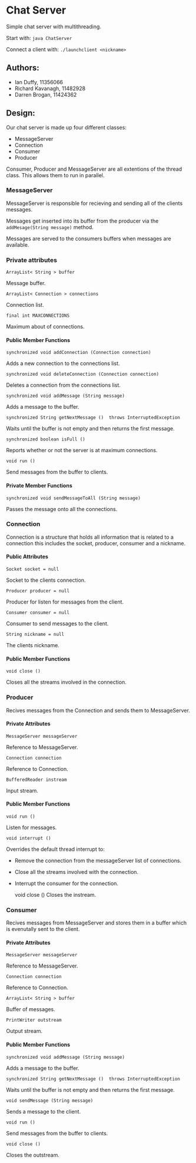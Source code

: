 Chat Server
===========

Simple chat server with multithreading.

Start with:
```java ChatServer```

Connect a client with:
```./launchclient <nickname>```

Authors:
---------

 - Ian Duffy, 11356066
 - Richard Kavanagh, 11482928
 - Darren Brogan, 11424362

Design:
-------

Our chat server is made up four different classes:

 - MessageServer
 - Connection
 - Consumer
 - Producer

Consumer, Producer and MessageServer are all extentions of the thread class.
This allows them to run in parallel.

### MessageServer

MessageServer is responsible for recieving and sending all of the clients
messages.

Messages get inserted into its buffer from the producer via the
```addMesage(String message)``` method.

Messages are served to the consumers buffers when messages are available.

### Private attributes
    ArrayList< String > buffer
Message buffer. 

    ArrayList< Connection > connections
Connection list. 

    final int MAXCONNECTIONS
Maximum about of connections. 

#### Public Member Functions
    synchronized void addConnection (Connection connection)
Adds a new connection to the connections list. 

    synchronized void deleteConnection (Connection connection)
Deletes a connection from the connections list. 
    
    synchronized void addMessage (String message)
Adds a message to the buffer. 

    synchronized String getNextMessage ()  throws InterruptedException 
Waits until the buffer is not empty and then returns the first message. 

    synchronized boolean isFull ()
Reports whether or not the server is at maximum connections. 

    void run ()
Send messages from the buffer to clients. 

#### Private Member Functions
    synchronized void sendMessageToAll (String message)
Passes the message onto all the connections. 

### Connection

Connection is a structure that holds all information that is related to a
connection this includes the socket, producer, consumer and a nickname.

#### Public Attributes
    Socket socket = null
Socket to the clients connection. 

    Producer producer = null
Producer for listen for messages from the client. 

    Consumer consumer = null
Consumer to send messages to the client. 

    String nickname = null
The clients nickname. 

#### Public Member Functions
    void close ()
Closes all the streams involved in the connection. 

### Producer

Recives messages from the Connection and sends them to MessageServer.

#### Private Attributes
    MessageServer messageServer
Reference to MessageServer. 

    Connection connection
Reference to Connection. 

    BufferedReader instream
Input stream. 

#### Public Member Functions
    void run ()
Listen for messages. 

    void interrupt ()
Overrides the default thread interrupt to:

 - Remove the connection from the messageServer list of connections.
 - Close all the streams involved with the connection.
 - Interrupt the consumer for the connection.

    void close ()
Closes the instream. 

### Consumer 

Recives messages from MessageServer and stores them in a buffer which is
evenutally sent to the client.

#### Private Attributes
    MessageServer messageServer
Reference to MessageServer. 

    Connection connection
Reference to Connection. 

    ArrayList< String > buffer
Buffer of messages. 

    PrintWriter outstream
Output stream. 

#### Public Member Functions
    synchronized void addMessage (String message)
Adds a message to the buffer. 

    synchronized String getNextMessage ()  throws InterruptedException 
Waits until the buffer is not empty and then returns the first message. 

    void sendMessage (String message)
Sends a message to the client. 

    void run ()
Send messages from the buffer to clients. 

    void close ()
Closes the outstream.
